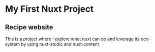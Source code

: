 # My First Nuxt Project
## Recipe website

This is a project where i explore what nuxt can do and leverage its eco-system by using nuxt-studio and nuxt-content
